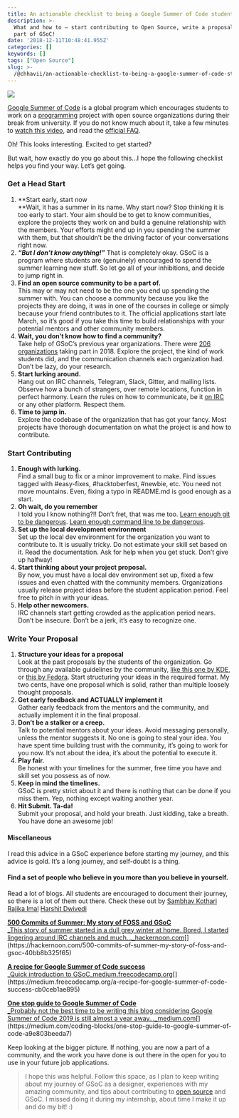 ```yaml
---
title: An actionable checklist to being a Google Summer of Code student
description: >-
  What and how to — start contributing to Open Source, write a proposal and be
  part of GSoC!
date: '2018-12-11T10:48:41.955Z'
categories: []
keywords: []
tags: ["Open Source"]
slug: >-
  /@chhavii/an-actionable-checklist-to-being-a-google-summer-of-code-student-47ca97e521f3
---
```


![](https://cdn-images-1.medium.com/max/800/0*GXeaiRPePMjHuuHZ)

[Google Summer of Code](https://summerofcode.withgoogle.com/archive/) is a global program which encourages students to work on a [programming](https://hackernoon.com/tagged/programming) project with open source organizations during their break from university. If you do not know much about it, take a few minutes to [watch this video](https://www.youtube.com/watch?v=QVnN34YGz8s), and read the [official FAQ](https://developers.google.com/open-source/gsoc/faq).

Oh! This looks interesting. Excited to get started?

But wait, how exactly do you go about this…I hope the following checklist helps you find your way. Let’s get going.

### Get a Head Start

1.  **Start early, start now  
    **Wait, it has a summer in its name. Why start now? Stop thinking it is too early to start. Your aim should be to get to know communities, explore the projects they work on and build a genuine relationship with the members. Your efforts might end up in you spending the summer with them, but that shouldn’t be the driving factor of your conversations right now.
2.  **_“But I don’t know anything!”_** That is completely okay. GSoC is a program where students are (genuinely) encouraged to spend the summer learning new stuff. So let go all of your inhibitions, and decide to jump right in.
3.  **Find an open source community to be a part of.**  
    This may or may not need to be the one you end up spending the summer with. You can choose a community because you like the projects they are doing, it was in one of the courses in college or simply because your friend contributes to it. The official applications start late March, so it’s good if you take this time to build relationships with your potential mentors and other community members.
4.  **Wait, you don’t know how to find a community?**  
    Take help of GSoC’s previous year organizations. There were [206 organizations](https://summerofcode.withgoogle.com/archive/2018/organizations/) taking part in 2018. Explore the project, the kind of work students did, and the communication channels each organization had. Don’t be lazy, do your research.
5.  **Start lurking around.**  
    Hang out on IRC channels, Telegram, Slack, Gitter, and mailing lists. Observe how a bunch of strangers, over remote locations, function in perfect harmony. Learn the rules on how to communicate, be it [on IRC](http://www.ircbeginner.com/ircinfo/etiquette.html) or any other platform. Respect them.
6.  **Time to jump in.**  
    Explore the codebase of the organization that has got your fancy. Most projects have thorough documentation on what the project is and how to contribute.

### Start Contributing

1.  **Enough with lurking.**  
    Find a small bug to fix or a minor improvement to make. Find issues tagged with #easy-fixes, #hacktoberfest, #newbie, etc. You need not move mountains. Even, fixing a typo in README.md is good enough as a start.
2.  **Oh wait, do you remember**   
    I told you I know nothing?!! Don’t fret, that was me too. [Learn enough git to be dangerous](https://www.learnenough.com/git-tutorial). [Learn enough command line to be dangerous](https://www.learnenough.com/command-line-tutorial).
3.  **Set up the local development environment**  
    Set up the local dev environment for the organization you want to contribute to. It is usually tricky. Do not estimate your skill set based on it. Read the documentation. Ask for help when you get stuck. Don’t give up halfway!
4.  **Start thinking about your project proposal.**  
    By now, you must have a local dev environment set up, fixed a few issues and even chatted with the community members. Organizations usually release project ideas before the student application period. Feel free to pitch in with your ideas.
5.  **Help other newcomers.**  
    IRC channels start getting crowded as the application period nears. Don’t be insecure. Don’t be a jerk, it’s easy to recognize one.

### Write Your Proposal

1.  **Structure your ideas for a proposal**  
    Look at the past proposals by the students of the organization. Go through any available guidelines by the community, [like this one by KDE](http://teom.org/blog/kde/how-to-write-a-kick-ass-proposal-for-google-summer-of-code/), or [this by Fedora](https://docs.fedoraproject.org/en-US/mentored-projects/gsoc/2018/application/). Start structuring your ideas in the required format. My two cents, have one proposal which is solid, rather than multiple loosely thought proposals.
2.  **Get early feedback and ACTUALLY implement it**  
    Gather early feedback from the mentors and the community, and actually implement it in the final proposal.
3.  **Don’t be a stalker or a creep.**  
    Talk to potential mentors about your ideas. Avoid messaging personally, unless the mentor suggests it. No one is going to steal your idea. You have spent time building trust with the community, it’s going to work for you now. It’s not about the idea, it’s about the potential to execute it.
4.  **Play fair.**   
    Be honest with your timelines for the summer, free time you have and skill set you possess as of now.
5.  **Keep in mind the timelines.**   
    GSoC is pretty strict about it and there is nothing that can be done if you miss them. Yep, nothing except waiting another year.
6.  **Hit Submit. Ta-da!**  
    Submit your proposal, and hold your breath. Just kidding, take a breath. You have done an awesome job!

#### Miscellaneous

I read this advice in a GSoC experience before starting my journey, and this advice is gold. It’s a long journey, and self-doubt is a thing.

#### Find a set of people who believe in you more than you believe in yourself.

Read a lot of blogs. All students are encouraged to document their journey, so there is a lot of them out there. Check these out by [Sambhav Kothari](https://medium.com/u/501aa4930ba) [Rajika Imal](https://medium.com/u/528e15e0a560) [Harshit Dwivedi](https://medium.com/u/e478da964ee)

[**500 Commits of Summer: My story of FOSS and GSoC**  
_This story of summer started in a dull grey winter at home. Bored, I started lingering around IRC channels and much…_hackernoon.com](https://hackernoon.com/500-commits-of-summer-my-story-of-foss-and-gsoc-40bb8b325f65 "https://hackernoon.com/500-commits-of-summer-my-story-of-foss-and-gsoc-40bb8b325f65")[](https://hackernoon.com/500-commits-of-summer-my-story-of-foss-and-gsoc-40bb8b325f65)

[**A recipe for Google Summer of Code success**  
_Quick introduction to GSoC_medium.freecodecamp.org](https://medium.freecodecamp.org/a-recipe-for-google-summer-of-code-success-cb0ceb1ae895 "https://medium.freecodecamp.org/a-recipe-for-google-summer-of-code-success-cb0ceb1ae895")[](https://medium.freecodecamp.org/a-recipe-for-google-summer-of-code-success-cb0ceb1ae895)

[**One stop guide to Google Summer of Code**  
_Probably not the best time to be writing this blog considering Google Summer of Code 2019 is still almost a year away…_medium.com](https://medium.com/coding-blocks/one-stop-guide-to-google-summer-of-code-a9e803beeda7 "https://medium.com/coding-blocks/one-stop-guide-to-google-summer-of-code-a9e803beeda7")[](https://medium.com/coding-blocks/one-stop-guide-to-google-summer-of-code-a9e803beeda7)

Keep looking at the bigger picture. If nothing, you are now a part of a community, and the work you have done is out there in the open for you to use in your future job applications.

> I hope this was helpful. Follow this space, as I plan to keep writing about my journey of GSoC as a designer, experiences with my amazing community, and tips about contributing to [open source](https://hackernoon.com/tagged/open-source) and GSoC. I missed doing it during my internship, about time I make it up and do my bit! :)